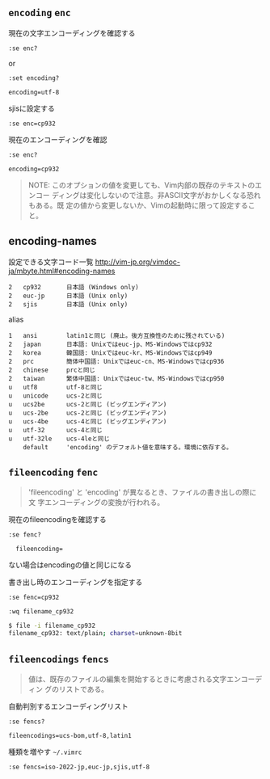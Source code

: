 ## `encoding` `enc`

現在の文字エンコーディングを確認する
```vim
:se enc?
```
or
```vim
:set encoding?
```
```vim
encoding=utf-8
```
sjisに設定する
```vim
:se enc=cp932
```
現在のエンコーディングを確認
```vim
:se enc?
```
```vim
encoding=cp932  
```


>NOTE: このオプションの値を変更しても、Vim内部の既存のテキストのエンコー
        ディングは変化しないので注意。非ASCII文字がおかしくなる恐れもある。既
        定の値から変更しないか、Vimの起動時に限って設定すること。



## encoding-names

設定できる文字コード一覧
http://vim-jp.org/vimdoc-ja/mbyte.html#encoding-names


```
2   cp932       日本語 (Windows only)
2   euc-jp      日本語 (Unix only)
2   sjis        日本語 (Unix only)
```

alias
```
1   ansi        latin1と同じ (廃止。後方互換性のために残されている)
2   japan       日本語: Unixではeuc-jp、MS-Windowsではcp932
2   korea       韓国語: Unixではeuc-kr、MS-Windowsではcp949
2   prc         簡体中国語: Unixではeuc-cn、MS-Windowsではcp936
2   chinese     prcと同じ
2   taiwan      繁体中国語: Unixではeuc-tw、MS-Windowsではcp950
u   utf8        utf-8と同じ
u   unicode     ucs-2と同じ
u   ucs2be      ucs-2と同じ (ビッグエンディアン)
u   ucs-2be     ucs-2と同じ (ビッグエンディアン)
u   ucs-4be     ucs-4と同じ (ビッグエンディアン)
u   utf-32      ucs-4と同じ
u   utf-32le    ucs-4leと同じ
    default     'encoding' のデフォルト値を意味する。環境に依存する。
```

## `fileencoding` `fenc`

> 'fileencoding' と 'encoding' が異なるとき、ファイルの書き出しの際に文
        字エンコーディングの変換が行われる。

現在のfileencodingを確認する
```vim
:se fenc?
```
```vim
  fileencoding= 
```
ない場合はencodingの値と同じになる


書き出し時のエンコーディングを指定する
```vim
:se fenc=cp932
```

```vim
:wq filename_cp932
```

```bash
$ file -i filename_cp932
filename_cp932: text/plain; charset=unknown-8bit
```


## `fileencodings` `fencs`

> 値は、既存のファイルの編集を開始するときに考慮される文字エンコーディン
        グのリストである。

自動判別するエンコーディングリスト

```vim
:se fencs?
```
```vim
fileencodings=ucs-bom,utf-8,latin1
```



種類を増やす
`~/.vimrc`
```vim
:se fencs=iso-2022-jp,euc-jp,sjis,utf-8
```
